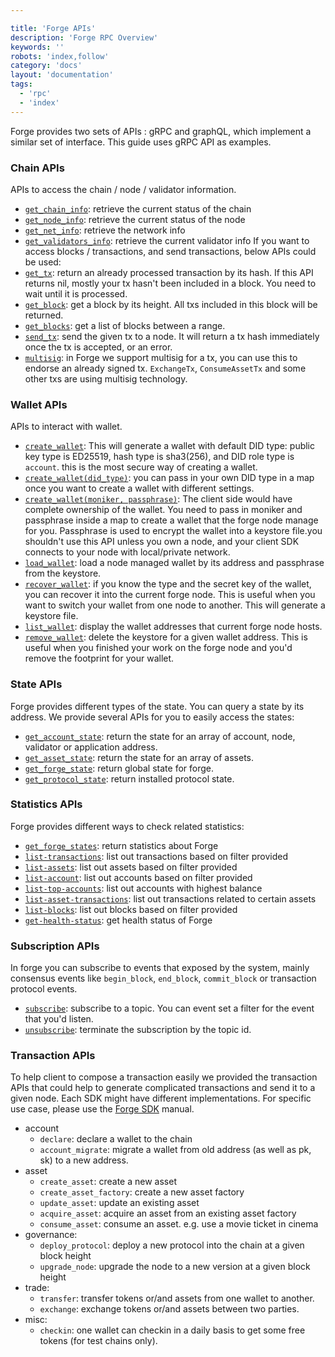 ```yaml
---

title: 'Forge APIs'
description: 'Forge RPC Overview'
keywords: ''
robots: 'index,follow'
category: 'docs'
layout: 'documentation'
tags:
  - 'rpc'
  - 'index'
---
```



Forge provides two sets of APIs : gRPC and graphQL, which implement a similar set of interface. This guide uses gRPC API as examples.

### Chain APIs

APIs to access the chain / node / validator information.

- [`get_chain_info`](chain#get-chain-info): retrieve the current status of the chain
- [`get_node_info`](chain#get-node-info): retrieve the current status of the node
- [`get_net_info`](chain#get-net-info): retrieve the network info
- [`get_validators_info`](chain#get-validators-info): retrieve the current validator info
  If you want to access blocks / transactions, and send transactions, below APIs could be used:
- [`get_tx`](chain#get-tx): return an already processed transaction by its hash. If this API returns nil, mostly your tx hasn't been included in a block. You need to wait until it is processed.
- [`get_block`](chain#get-block): get a block by its height. All txs included in this block will be returned.
- [`get_blocks`](chain#get-blocks): get a list of blocks between a range.
- [`send_tx`](chain#send-tx): send the given tx to a node. It will return a tx hash immediately once the tx is accepted, or an error.
- [`multisig`](chain#multisig): in Forge we support multisig for a tx, you can use this to endorse an already signed tx. `ExchangeTx`, `ConsumeAssetTx` and some other txs are using multisig technology. 

### Wallet APIs

APIs to interact with wallet.

- [`create_wallet`](../../reference/rpc/wallet#create-wallet): This will generate a wallet with default DID type: public key type is ED25519, hash type is sha3(256), and DID role type is `account`. this is the most secure way of creating a wallet.
- [`create_wallet(did_type)`](../../reference/rpc/wallet#create-wallet): you can pass in your own DID type in a map once you want to create a wallet with different settings.
- [`create_wallet(moniker, passphrase)`](../../reference/rpc/wallet#create-wallet):  The client side would have complete ownership of the wallet. You need to pass in moniker and passphrase inside a map to create a wallet that the forge node manage for you. Passphrase is used to encrypt the wallet into a keystore file.you shouldn't use this API unless you own a node, and your client SDK connects to your node with local/private network.
- [`load_wallet`](../../reference/rpc/wallet#load-wallet): load a node managed wallet by its address and passphrase from the keystore.
- [`recover_wallet`](../../reference/rpc/wallet#recover-wallet): if you know the type and the secret key of the wallet, you can recover it into the current forge node. This is useful when you want to switch your wallet from one node to another. This will generate a keystore file.
- [`list_wallet`](../../reference/rpc/wallet#list-wallet): display the wallet addresses that current forge node hosts.
- [`remove_wallet`](../../reference/rpc/wallet#remove-wallet): delete the keystore for a given wallet address. This is useful when you finished your work on the forge node and you'd remove the footprint for your wallet.

### State APIs

Forge provides different types of the state. You can query a state by its address. We provide several APIs for you to easily access the states:

- [`get_account_state`](state#get_account_state): return the state for an array of account, node, validator or application address.
- [`get_asset_state`](state#get_asset_state): return the state for an array of assets.
- [`get_forge_state`](state#get_forge_state): return global state for forge.
- [`get_protocol_state`](state#get_protocol_state): return installed protocol state.

### Statistics APIs

Forge provides different ways to check related statistics:

- [`get_forge_states`](stats#get-forge-stats): return statistics about Forge
- [`list-transactions`](stats#list-transactions): list out transactions based on filter provided
- [`list-assets`](stats#list-assets): list out assets based on filter provided
- [`list-account`](stats#list-account): list out accounts based on filter provided
- [`list-top-accounts`](stats#list-top-accounts): list out accounts with highest balance
- [`list-asset-transactions`](stats#list-asset-transactions): list out transactions related to certain assets
- [`list-blocks`](stats#list-blocks): list out blocks based on filter provided
- [`get-health-status`](stats#get-health-status): get health status of Forge

### Subscription APIs

In forge you can subscribe to events that exposed by the system, mainly consensus events like `begin_block`, `end_block`, `commit_block` or transaction protocol events.

- [`subscribe`](../../reference/rpc/event/#subscribe): subscribe to a topic. You can event set a filter for the event that you'd listen.
- [`unsubscribe`](../../reference/rpc/event/#unsubscribe): terminate the subscription by the topic id.


### Transaction APIs

To help client to compose a transaction easily we provided the transaction APIs that could help to generate complicated transactions and send it to a given node. Each SDK might have different implementations. For specific use case, please use the [Forge SDK](../../instruction/sdk) manual.


- account
  - `declare`: declare a wallet to the chain
  - `account_migrate`: migrate a wallet from old address (as well as pk, sk) to a new address.
- asset
  - `create_asset`: create a new asset
  - `create_asset_factory`: create a new asset factory
  - `update_asset`: update an existing asset
  - `acquire_asset`: acquire an asset from an existing asset factory
  - `consume_asset`: consume an asset. e.g. use a movie ticket in cinema
- governance:
  - `deploy_protocol`: deploy a new protocol into the chain at a given block height
  - `upgrade_node`: upgrade the node to a new version at a given block height
- trade:
  - `transfer`: transfer tokens or/and assets from one wallet to another.
  - `exchange`: exchange tokens or/and assets between two parties.
- misc:
  - `checkin`: one wallet can checkin in a daily basis to get some free tokens (for test chains only).
